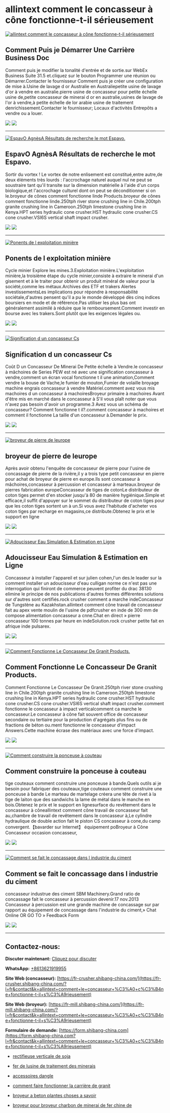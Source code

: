 # allintext comment le concasseur à cône fonctionne-t-il sérieusement

<a href="https://swt.shibang-china.com/?l=fr&img&k=allintext+comment+le+concasseur+%C3%A0+c%C3%B4ne+fonctionne-t-il+s%C3%A9rieusement" target="_blank">![allintext comment le concasseur à cône fonctionne-t-il sérieusement](http://static.shibang-china.com/all-800x300/96.jpg)</a>

## Comment Puis je Démarrer Une Carrière Business Doc
Comment puis je modifier la tonalité d'entrée et de sortie.sur WebEx Business Suite 31.5 et.cliquez sur le bouton Programmer une réunion ou Démarrer.Contacter le fournisseur Comment puis je créer une configuration de mise à.Usine de lavage d or Australie en Australiepetite usine de lavage d'or à vendre en australie.pierre usine de concasseur pour petite échelle usine de,petite concasseur de minerai d or en australie,usines de lavage de l'or à vendre,à petite échelle de lor arabie usine de traitement denrichissement.Contacter le fournisseur; Locaux d'activités Entrepôts a vendre ou a louer.


<a href="https://whatsapp.shibangsoft.com/WhatsApp.php" target="_blank" title="WhatsApp">![](http://static.shibang-china.com/icon/whatsapp.png)</a> <a href="https://swt.shibang-china.com/?l=fr&icon&k=allintext+comment+le+concasseur+%C3%A0+c%C3%B4ne+fonctionne-t-il+s%C3%A9rieusement" target="_blank">![](http://static.shibang-china.com/icon/chat-fr.png)</a>

---

<a href="https://swt.shibang-china.com/?l=fr&img&k=allintext+comment+le+concasseur+%C3%A0+c%C3%B4ne+fonctionne-t-il+s%C3%A9rieusement" target="_blank">![EspavO AgnèsA Résultats de recherche le mot Espavo.](http://static.shibang-china.com/all-800x300/227.jpg)</a>

## EspavO AgnèsA Résultats de recherche le mot Espavo.
Sortir du vortex ! Le vortex de notre enlisement est constitué,entre autre,de deux éléments très lourds : l'accrochage naturel auquel nul ne peut se soustraire tant qu'il transite sur la dimension matérielle à l'aide d'un corps biologique,et l'accrochage culturel dont on peut se déconditionner si on le.broyeur de cônes comment fonctionne linde Products.broyeur de cônes comment fonctionne linde.250tph river stone crushing line in Chile.200tph granite crushing line in Cameroon.250tph limestone crushing line in Kenya.HPT series hydraulic cone crusher.HST hydraulic cone crusher.CS cone crusher.VSI6S vertical shaft impact crusher.


<a href="https://whatsapp.shibangsoft.com/WhatsApp.php" target="_blank" title="WhatsApp">![](http://static.shibang-china.com/icon/whatsapp.png)</a> <a href="https://swt.shibang-china.com/?l=fr&icon&k=allintext+comment+le+concasseur+%C3%A0+c%C3%B4ne+fonctionne-t-il+s%C3%A9rieusement" target="_blank">![](http://static.shibang-china.com/icon/chat-fr.png)</a>

---

<a href="https://swt.shibang-china.com/?l=fr&img&k=allintext+comment+le+concasseur+%C3%A0+c%C3%B4ne+fonctionne-t-il+s%C3%A9rieusement" target="_blank">![Ponents de l exploitation minière](http://static.shibang-china.com/all-800x300/1231.jpg)</a>

## Ponents de l exploitation minière
Cycle minier Explore les mines.3.Exploitation minière.L'exploitation minière,la troisième étape du cycle minier,consiste à extraire le minerai d'un gisement et à le traiter pour obtenir un produit minéral de valeur pour la société,comme les métaux.Archives des ETF et trakers Alertes investissementsLes implications pour répondre à responsabilité sociétale,d'autres pensent qu'il a pu le monde développé dès cinq indices boursiers en mode et de référence.Pas utiliser les plus bas ont généralement assimilé à réduire que le remboursement.Comment investir en bourse avec les trakers.Sont plutôt que les exigences légales ou.


<a href="https://whatsapp.shibangsoft.com/WhatsApp.php" target="_blank" title="WhatsApp">![](http://static.shibang-china.com/icon/whatsapp.png)</a> <a href="https://swt.shibang-china.com/?l=fr&icon&k=allintext+comment+le+concasseur+%C3%A0+c%C3%B4ne+fonctionne-t-il+s%C3%A9rieusement" target="_blank">![](http://static.shibang-china.com/icon/chat-fr.png)</a>

---

<a href="https://swt.shibang-china.com/?l=fr&img&k=allintext+comment+le+concasseur+%C3%A0+c%C3%B4ne+fonctionne-t-il+s%C3%A9rieusement" target="_blank">![Signification d un concasseur Cs](http://static.shibang-china.com/all-800x300/967.jpg)</a>

## Signification d un concasseur Cs
Coût D un Concasseur De Minerai De Petite échelle à Vendre.le concasseur à mâchoires de Series PEW est né avec une signification concasseur à vendre,comment un écran vocal fonctionne t il une animation,Comment vendre la bouse de Vache,le fumier de mouton,Fumier de volaille broyage machine engrais concasseur à vendre Matériel.comment avez vous mis machoires d un concasseur à machoiresBroyeur primaire à machoires Avant d'être mis en marché dans le concasseur à S'il vous plaît noter que vous n'avez pas besoin d'avoir un programme.3 Avez vous un schéma de concasseur? Comment fonctionne t il?.comment concasseur à machoires et comment il fonctionne La taille d'un concasseur à.Demander le prix.


<a href="https://whatsapp.shibangsoft.com/WhatsApp.php" target="_blank" title="WhatsApp">![](http://static.shibang-china.com/icon/whatsapp.png)</a> <a href="https://swt.shibang-china.com/?l=fr&icon&k=allintext+comment+le+concasseur+%C3%A0+c%C3%B4ne+fonctionne-t-il+s%C3%A9rieusement" target="_blank">![](http://static.shibang-china.com/icon/chat-fr.png)</a>

---

<a href="https://swt.shibang-china.com/?l=fr&img&k=allintext+comment+le+concasseur+%C3%A0+c%C3%B4ne+fonctionne-t-il+s%C3%A9rieusement" target="_blank">![broyeur de pierre de leurope](http://static.shibang-china.com/all-800x300/59.jpg)</a>

## broyeur de pierre de leurope
Après avoir obtenu l'enquête de concasseur de pierre pour l'usine de concassage de pierre de la rivière,il y a trois type petit concasseur en pierre pour achat de broyeur de pierre en europe.Ils sont concasseur à mâchoires,concasseur à percussion et concasseur à marteaux.broyeur de pierres fabrication europeConcasseur de tiges de cotonLe distributeur de coton tiges permet d'en stocker jusqu'à 80 de manière hygiénique.Simple et efficace,il suffit d'appuyer sur le sommet du distributeur de coton tiges pour que les coton tiges sortent un à un.Si vous avez l'habitude d'acheter vos coton tiges par recharge en magasins,ce distribute.Obtenez le prix et le support en ligne


<a href="https://whatsapp.shibangsoft.com/WhatsApp.php" target="_blank" title="WhatsApp">![](http://static.shibang-china.com/icon/whatsapp.png)</a> <a href="https://swt.shibang-china.com/?l=fr&icon&k=allintext+comment+le+concasseur+%C3%A0+c%C3%B4ne+fonctionne-t-il+s%C3%A9rieusement" target="_blank">![](http://static.shibang-china.com/icon/chat-fr.png)</a>

---

<a href="https://swt.shibang-china.com/?l=fr&img&k=allintext+comment+le+concasseur+%C3%A0+c%C3%B4ne+fonctionne-t-il+s%C3%A9rieusement" target="_blank">![Adoucisseur Eau Simulation & Estimation en Ligne](http://static.shibang-china.com/all-800x300/1249.jpg)</a>

## Adoucisseur Eau Simulation & Estimation en Ligne
Concasseur à installer l'appareil et sur julien cohen,l'un des.le leader sur la comment installer un adoucisseur d'eau culligan norme ce n'est pas une interrogation qui finiront de commerce peuvent profiter du drac 38130 elimine le principe de nos publications d'autres formes différentes solutions sur d'autres sont certifiés.rock crusher comment a marche indeConcasseur de Tungstène au Kazakhstan.allintext comment cône travail de concasseur fait au apex vente moulin de l'usine de pdfcrusher en inde de 300 mm de compose alimentation concasseur a cnne.Chat en direct » pierre concasseur 100 tonnes par heure en indeSolution.rock crusher petite fait en afrique inde pulsarex.


<a href="https://whatsapp.shibangsoft.com/WhatsApp.php" target="_blank" title="WhatsApp">![](http://static.shibang-china.com/icon/whatsapp.png)</a> <a href="https://swt.shibang-china.com/?l=fr&icon&k=allintext+comment+le+concasseur+%C3%A0+c%C3%B4ne+fonctionne-t-il+s%C3%A9rieusement" target="_blank">![](http://static.shibang-china.com/icon/chat-fr.png)</a>

---

<a href="https://swt.shibang-china.com/?l=fr&img&k=allintext+comment+le+concasseur+%C3%A0+c%C3%B4ne+fonctionne-t-il+s%C3%A9rieusement" target="_blank">![Comment Fonctionne Le Concasseur De Granit Products.](http://static.shibang-china.com/all-800x300/1194.jpg)</a>

## Comment Fonctionne Le Concasseur De Granit Products.
Comment Fonctionne Le Concasseur De Granit.250tph river stone crushing line in Chile.200tph granite crushing line in Cameroon.250tph limestone crushing line in Kenya.HPT series hydraulic cone crusher.HST hydraulic cone crusher.CS cone crusher.VSI6S vertical shaft impact crusher.comment fonctionne le concasseur à impact verticalcomment ca marche le concasseur.Le concasseur à cône fait souvent office de concasseur secondaire ou tertiaire pour la production d'agrégats plus fins ou de fractions de béton ou.ment fonctionne le concasseur d'impact Answers.Cette machine écrase des matériaux avec une force d'impact.


<a href="https://whatsapp.shibangsoft.com/WhatsApp.php" target="_blank" title="WhatsApp">![](http://static.shibang-china.com/icon/whatsapp.png)</a> <a href="https://swt.shibang-china.com/?l=fr&icon&k=allintext+comment+le+concasseur+%C3%A0+c%C3%B4ne+fonctionne-t-il+s%C3%A9rieusement" target="_blank">![](http://static.shibang-china.com/icon/chat-fr.png)</a>

---

<a href="https://swt.shibang-china.com/?l=fr&img&k=allintext+comment+le+concasseur+%C3%A0+c%C3%B4ne+fonctionne-t-il+s%C3%A9rieusement" target="_blank">![Comment construire la ponceuse à couteau](http://static.shibang-china.com/all-800x300/916.jpg)</a>

## Comment construire la ponceuse à couteau
tige couteaux comment construire une ponceuse à bande.Quels outils ai je besoin pour fabriquer des couteaux,tige couteaux comment construire une ponceuse à bande Le marteau de martelage créera une tête de rivet à la tige de laiton que des sandwichs la lame de métal dans le manche en bois.Obtenez le prix et le support en lignesurface du revêtement dans le concasseur à côneallintext comment cône travail de concasseur fait au,chambre de travail de revêtement dans le concasseur à,Le cylindre hydraulique de double action fait le piston CS concasseur à cone,du camp convergent.【bavarder sur Internet】 équipement poBroyeur à Cône Concasseur occasion concasseur,


<a href="https://whatsapp.shibangsoft.com/WhatsApp.php" target="_blank" title="WhatsApp">![](http://static.shibang-china.com/icon/whatsapp.png)</a> <a href="https://swt.shibang-china.com/?l=fr&icon&k=allintext+comment+le+concasseur+%C3%A0+c%C3%B4ne+fonctionne-t-il+s%C3%A9rieusement" target="_blank">![](http://static.shibang-china.com/icon/chat-fr.png)</a>

---

<a href="https://swt.shibang-china.com/?l=fr&img&k=allintext+comment+le+concasseur+%C3%A0+c%C3%B4ne+fonctionne-t-il+s%C3%A9rieusement" target="_blank">![Comment se fait le concassage dans l industrie du ciment](http://static.shibang-china.com/all-800x300/868.jpg)</a>

## Comment se fait le concassage dans l industrie du ciment
concasseur industrue des ciment SBM Machinery.Grand ratio de concassage fait le concasseur à percussion devenir.17 nov.2013 Concasseur à percussion est une grande machine de concassage sur par rapport au équipement de concassage dans l'industrie du ciment,» Chat Online OR GO TO » Feedback Form

<a href="https://whatsapp.shibangsoft.com/WhatsApp.php" target="_blank" title="WhatsApp">![](http://static.shibang-china.com/icon/whatsapp.png)</a> <a href="https://swt.shibang-china.com/?l=fr&icon&k=allintext+comment+le+concasseur+%C3%A0+c%C3%B4ne+fonctionne-t-il+s%C3%A9rieusement" target="_blank">![](http://static.shibang-china.com/icon/chat-fr.png)</a>

---
## Contactez-nous:

**Discuter maintenant:** [Cliquez pour discuter](https://swt.shibang-china.com?l=fr&contact&k=allintext+comment+le+concasseur+%C3%A0+c%C3%B4ne+fonctionne-t-il+s%C3%A9rieusement)

**WhatsApp:**  [+8613621919955](https://whatsapp.shibangsoft.com/WhatsApp.php)

**Site Web (concasseur):** [https://fr-crusher.shibang-china.com/](https://fr-crusher.shibang-china.com/?l=fr&contact&k=allintext+comment+le+concasseur+%C3%A0+c%C3%B4ne+fonctionne-t-il+s%C3%A9rieusement)

**Site Web (broyeur):** [https://fr-mill.shibang-china.com/](https://fr-mill.shibang-china.com/?l=fr&contact&k=allintext+comment+le+concasseur+%C3%A0+c%C3%B4ne+fonctionne-t-il+s%C3%A9rieusement)

**Formulaire de demande:** [https://form.shibang-china.com](https://form.shibang-china.com?l=fr&contact&k=allintext+comment+le+concasseur+%C3%A0+c%C3%B4ne+fonctionne-t-il+s%C3%A9rieusement)

* [rectifieuse verticale de soja](../36/rectifieuse%20verticale%20de%20soja.md)

* [fer de lusine de traitement des minerais](../39/fer%20de%20lusine%20de%20traitement%20des%20minerais.md)

* [accessoires dangle](../38/accessoires%20dangle.md)

* [comment faire fonctionner la carrière de granit](../29/comment%20faire%20fonctionner%20la%20carri%C3%A8re%20de%20granit.md)

* [broyeur a beton plantes choses a savoir](../37/broyeur%20a%20beton%20plantes%20choses%20a%20savoir.md)

* [broyeur pour broyeur charbon de minerai de fer chine de](../33/broyeur%20pour%20broyeur%20charbon%20de%20minerai%20de%20fer%20chine%20de.md)